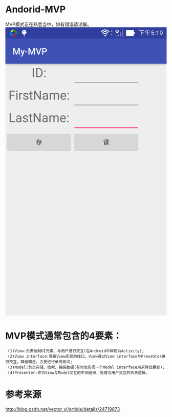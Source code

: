 # Andorid-MVP
MVP模式正在熟悉当中，如有错误请谅解。
<img src="https://github.com/chushengniudu/Andorid-MVP/blob/master/device-2016-12-22-171804.png" width="560" height="900"/>
# MVP模式通常包含的4要素：
     (1)View:负责绘制UI元素、与用户进行交互(在Android中体现为Activity);
     (2)View interface:需要View实现的接口，View通过View interface与Presenter进行交互，降低耦合，方便进行单元测试;
     (3)Model:负责存储、检索、操纵数据(有时也实现一个Model interface用来降低耦合);
     (4)Presenter:作为View与Model交互的中间纽带，处理与用户交互的负责逻辑。
# 参考来源
http://blog.csdn.net/vector_yi/article/details/24719873
     
